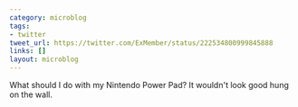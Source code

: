 ```yaml
---
category: microblog
tags:
- twitter
tweet_url: https://twitter.com/ExMember/status/222534800999845888
links: []
layout: microblog
---
```

What should I do with my Nintendo Power Pad? It wouldn't look good hung on the wall.
